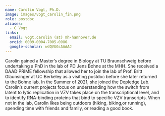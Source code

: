 ```yaml
---
name: Carolin Vogt, Ph.D.
image: images/vogt_carolin_fin.png
role: postdoc
aliases:
  - C Vogt
links:
  email: vogt.carolin (at) mh-hannover.de
  orcid: 0009-0004-7005-0086
  google-scholar: wdQVUGsAAAAJ
---
```


Carolin gained a Master’s degree in Biology at TU Braunschweig before undertaking a PhD in the lab of PD Jens Bohne at the MHH. She received a DAAD PRIME fellowship that allowed her to join the lab of Prof. Britt Glaunsinger at UC Berkeley as a visiting postdoc before she later returned to the Bohne lab. In the Summer of 2021, she joined the Depledge Lab. Carolin’s current projects focus on understanding how the switch from latent to lytic replication in VZV takes place on the transcriptional level, and to identify RNA-binding proteins that bind to specific VZV transcripts. When not in the lab, Carolin likes being outdoors (hiking, biking,or running), spending time with friends and family, or reading a good book.
